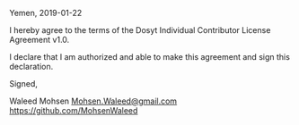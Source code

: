 Yemen, 2019-01-22

I hereby agree to the terms of the Dosyt Individual Contributor License
Agreement v1.0.

I declare that I am authorized and able to make this agreement and sign this
declaration.

Signed,

Waleed Mohsen Mohsen.Waleed@gmail.com https://github.com/MohsenWaleed
